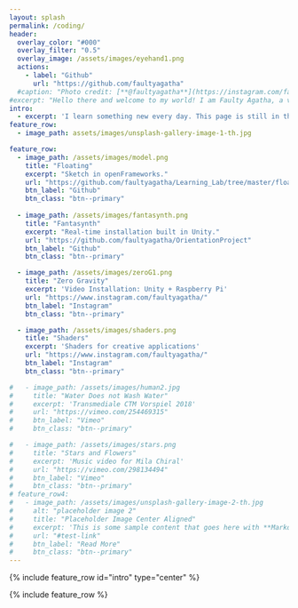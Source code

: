 ```yaml
---
layout: splash
permalink: /coding/
header:
  overlay_color: "#000"
  overlay_filter: "0.5"
  overlay_image: /assets/images/eyehand1.png
  actions:
    - label: "Github"
      url: "https://github.com/faultyagatha"
  #caption: "Photo credit: [**@faultyagatha**](https://instagram.com/faultyagatha/)"
#excerpt: "Hello there and welcome to my world! I am Faulty Agatha, a visual artist and creative technologist living in Berlin."
intro: 
  - excerpt: 'I learn something new every day. This page is still in the process of development.'
feature_row:
  - image_path: assets/images/unsplash-gallery-image-1-th.jpg

feature_row:
  - image_path: /assets/images/model.png
    title: "Floating"
    excerpt: "Sketch in openFrameworks."
    url: "https://github.com/faultyagatha/Learning_Lab/tree/master/floatingModel"
    btn_label: "Github"
    btn_class: "btn--primary"
  
  - image_path: /assets/images/fantasynth.png
    title: "Fantasynth"
    excerpt: "Real-time installation built in Unity."
    url: "https://github.com/faultyagatha/OrientationProject"
    btn_label: "Github"
    btn_class: "btn--primary"

  - image_path: /assets/images/zeroG1.png
    title: "Zero Gravity"
    excerpt: 'Video Installation: Unity + Raspberry Pi'
    url: "https://www.instagram.com/faultyagatha/"
    btn_label: "Instagram"
    btn_class: "btn--primary"

  - image_path: /assets/images/shaders.png
    title: "Shaders"
    excerpt: 'Shaders for creative applications'
    url: "https://www.instagram.com/faultyagatha/"
    btn_label: "Instagram"
    btn_class: "btn--primary"

#   - image_path: /assets/images/human2.jpg
#     title: "Water Does not Wash Water"
#     excerpt: 'Transmediale CTM Vorspiel 2018'
#     url: "https://vimeo.com/254469315"
#     btn_label: "Vimeo"
#     btn_class: "btn--primary"

#   - image_path: /assets/images/stars.png
#     title: "Stars and Flowers"
#     excerpt: 'Music video for Mila Chiral'
#     url: "https://vimeo.com/298134494"
#     btn_label: "Vimeo"
#     btn_class: "btn--primary"
# feature_row4:
#   - image_path: /assets/images/unsplash-gallery-image-2-th.jpg
#     alt: "placeholder image 2"
#     title: "Placeholder Image Center Aligned"
#     excerpt: 'This is some sample content that goes here with **Markdown** formatting. Centered with `type="center"`'
#     url: "#test-link"
#     btn_label: "Read More"
#     btn_class: "btn--primary"
---
```


{% include feature_row id="intro" type="center" %}

{% include feature_row %}

<!-- {% include feature_row id="feature_row2" type="right" %}

{% include feature_row id="feature_row3" type="center" %}

{% include feature_row id="feature_row4" type="center" %} -->